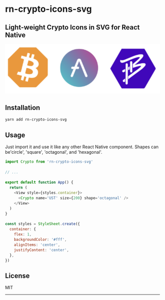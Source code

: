 # rn-crypto-icons-svg

Light-weight Crypto Icons in SVG for React Native
---
<img src="coins.png" />

## Installation

```sh
yarn add rn-crypto-icons-svg
```

## Usage

Just import it and use it like any other React Native component.
Shapes can be'circle', 'square', 'octagonal', and 'hexagonal'.

```js
import Crypto from 'rn-crypto-icons-svg'

// ...

export default function App() {
  return (
    <View style={styles.container}>
      <Crypto name='UST' size={200} shape='octagonal' />
    </View>
  )
}

const styles = StyleSheet.create({
  container: {
    flex: 1,
    backgroundColor: '#fff',
    alignItems: 'center',
    justifyContent: 'center',
  },
})
```

## License

MIT

---


